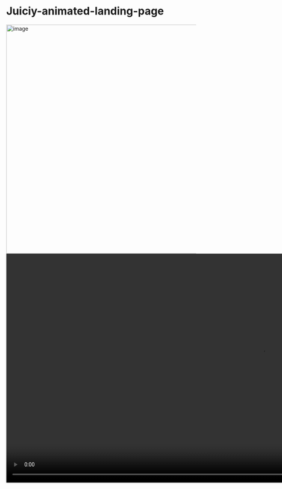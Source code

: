 # Juiciy-animated-landing-page
<img width="1353" height="607" alt="image" src="https://github.com/user-attachments/assets/05e4cf30-2e34-47f6-bf30-06cccb9833c8" />
<video width="1353" height="607" alt="video" src="https://github.com/user-attachments/assets[/05e4cf30-2e34-47f6-bf30-06cccb9833c8](https://www.loom.com/share/37287d83111548c88e3a1446da67a56e)" />

Page focusing on animation with GSAP tool 

